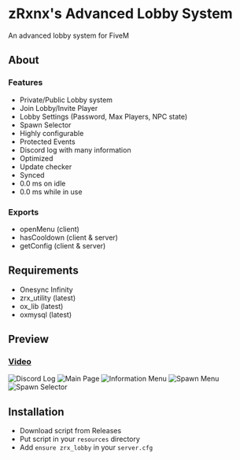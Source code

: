 # zRxnx's Advanced Lobby System

An advanced lobby system for FiveM

## About

### Features

- Private/Public Lobby system
- Join Lobby/Invite Player
- Lobby Settings (Password, Max Players, NPC state)
- Spawn Selector
- Highly configurable
- Protected Events
- Discord log with many information
- Optimized
- Update checker
- Synced
- 0.0 ms on idle
- 0.0 ms while in use

### Exports

- openMenu (client)
- hasCooldown (client & server)
- getConfig (client & server)

## Requirements

- Onesync Infinity
- zrx_utility (latest)
- ox_lib (latest)
- oxmysql (latest)

## Preview

### [Video](https://youtu.be/EgY8hDl3vp0?si=0dRAZqDPRMsyBbdl)

![Discord Log](https://i.imgur.com/TDfftS2.png)
![Main Page](https://i.imgur.com/P65vJDk.png)
![Information Menu](https://i.imgur.com/AiyVUVl.png)
![Spawn Menu](https://i.imgur.com/to8g1Ae.png)
![Spawn Selector](https://i.imgur.com/QlVzxmk.png)

## Installation

- Download script from Releases
- Put script in your `resources` directory
- Add `ensure zrx_lobby` in your `server.cfg`
